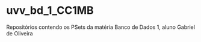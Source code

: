 # uvv_bd_1_CC1MB
 Repositórios contendo os PSets da matéria Banco de Dados 1, aluno Gabriel de Oliveira
